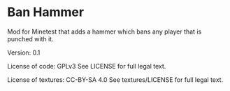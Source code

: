 Ban Hammer
==========

Mod for Minetest that adds a hammer which bans any player that is punched with it.

Version: 0.1

License of code: GPLv3 
See LICENSE for full legal text.

License of textures: CC-BY-SA 4.0
See textures/LICENSE for full legal text.

